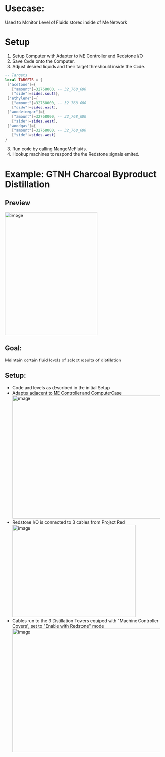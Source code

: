 # Usecase: 
Used to Monitor Level of Fluids stored inside of Me Network
# Setup
1. Setup Computer with Adapter to ME Controller and Redstone I/O
2. Save Code onto the Computer.
3. Adjust desired liquids and their target threshould inside the Code.

 ```lua
 -- Targets
local TARGETS = {
  ["acetone"]={ 
    ["amount"]=32768000, -- 32_768_000
    ["side"]=sides.south},
  ["ethylene"]={
    ["amount"]=32768000, -- 32_768_000
    ["side"]=sides.east},
  ["woodvinegar"]={
    ["amount"]=32768000, -- 32_768_000
    ["side"]=sides.west},
  ["woodgas"]={
    ["amount"]=32768000, -- 32_768_000
    ["side"]=sides.west}
}
```

3. Run code by calling MangeMeFluids.
4. Hookup machines to respond the the Redstone signals emited.

# Example: GTNH Charcoal Byproduct Distillation
## Preview
<img width="300" height="400" alt="image" src="https://github.com/user-attachments/assets/9ffc9416-e8f6-4f6b-b370-0905a4ebcb42" /><br>
## Goal:
Maintain certain fluid levels of select results of distillation 
## Setup:
* Code and levels as described in the initial Setup
* Adapter adjacent to ME Controller and ComputerCase <br>
  <img width="800" height="400" alt="image" src="https://github.com/user-attachments/assets/9469211e-c062-48b0-94f8-6aa0065bcd46" /><br>
* Redstone I/O is connected to 3 cables from Project Red <br>
  <img width="400" height="300" alt="image" src="https://github.com/user-attachments/assets/070e9705-23da-4612-a9f6-85439a29bce3" /><br>
* Cables run to the 3 Distillation Towers equiped with "Machine Controller Covers", set to "Enable with Redstone" mode <br>
  <img width="800" height="400" alt="image" src="https://github.com/user-attachments/assets/73e298d3-a1c9-4c99-b998-f9bdb6f77032" />

